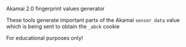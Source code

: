 Akamai 2.0 fingerprint values generator

These tools generate important parts of the Akamai `sensor data` value which is being sent to obtain the `_abck` cookie

For educational purposes only!
